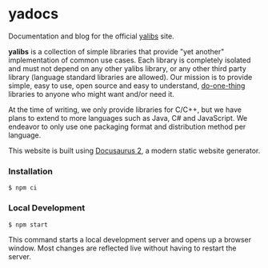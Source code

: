 # yadocs

Documentation and blog for the official [yalibs](https://yalibs.dk) site.

**yalibs** is a collection of simple libraries that provide "yet another" implementation of common use cases. 
Each library is completely isolated and must not depend on any other yalibs library, or any other third party library (language standard libraries are allowed).
Our mission is to provide simple, easy to use, open source and easy to understand, [do-one-thing](https://en.wikipedia.org/wiki/Unix_philosophy) libraries to anyone who might want and/or need it.

At the time of writing, we only provide libraries for C/C++, but we have plans to extend to more languages such as Java, C# and JavaScript. We endeavor to only use one packaging format and distribution method per language.

This website is built using [Docusaurus 2](https://docusaurus.io/), a modern static website generator.

### Installation

```
$ npm ci 
```

### Local Development

```
$ npm start
```

This command starts a local development server and opens up a browser window. Most changes are reflected live without having to restart the server.

